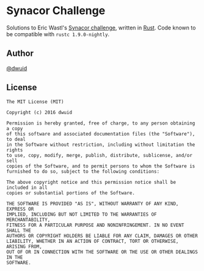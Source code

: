 # Synacor Challenge
Solutions to Eric Wastl's [Synacor challenge](https://challenge.synacor.com),
written in [Rust](https://www.rust-lang.org).
Code known to be compatible with ``rustc 1.9.0-nightly``.

## Author
[@dwuid](https://twitter.com/dwuid)

## License
```
The MIT License (MIT)

Copyright (c) 2016 dwuid

Permission is hereby granted, free of charge, to any person obtaining a copy
of this software and associated documentation files (the "Software"), to deal
in the Software without restriction, including without limitation the rights
to use, copy, modify, merge, publish, distribute, sublicense, and/or sell
copies of the Software, and to permit persons to whom the Software is
furnished to do so, subject to the following conditions:

The above copyright notice and this permission notice shall be included in all
copies or substantial portions of the Software.

THE SOFTWARE IS PROVIDED "AS IS", WITHOUT WARRANTY OF ANY KIND, EXPRESS OR
IMPLIED, INCLUDING BUT NOT LIMITED TO THE WARRANTIES OF MERCHANTABILITY,
FITNESS FOR A PARTICULAR PURPOSE AND NONINFRINGEMENT. IN NO EVENT SHALL THE
AUTHORS OR COPYRIGHT HOLDERS BE LIABLE FOR ANY CLAIM, DAMAGES OR OTHER
LIABILITY, WHETHER IN AN ACTION OF CONTRACT, TORT OR OTHERWISE, ARISING FROM,
OUT OF OR IN CONNECTION WITH THE SOFTWARE OR THE USE OR OTHER DEALINGS IN THE
SOFTWARE.
```
